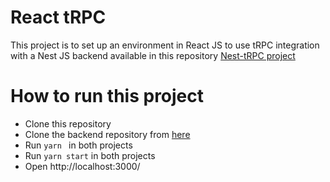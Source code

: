# React tRPC

This project is to set up an environment in React JS to use tRPC integration with a Nest JS backend available in this repository [Nest-tRPC project](https://github.com/duchiniandrew/nest-trpc)

# How to run this project

- Clone this repository
- Clone the backend repository from [here](https://github.com/duchiniandrew/nest-trpc)
- Run ```yarn ``` in both projects
- Run ```yarn start``` in both projects
- Open http://localhost:3000/
